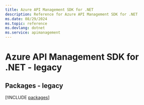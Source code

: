 ```yaml
---
title: Azure API Management SDK for .NET
description: Reference for Azure API Management SDK for .NET
ms.date: 08/29/2024
ms.topic: reference
ms.devlang: dotnet
ms.service: apimanagement
---
```

# Azure API Management SDK for .NET - legacy
## Packages - legacy
[!INCLUDE [packages](api-management-index.md)]